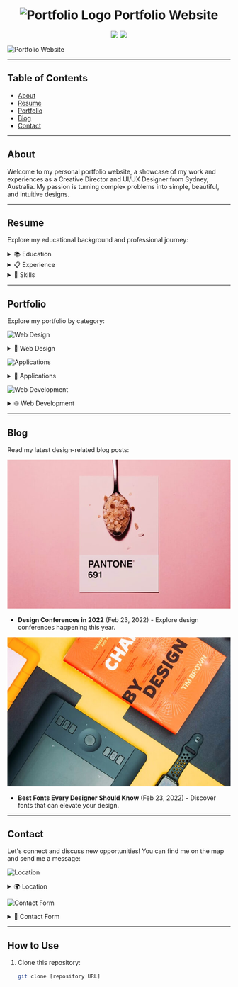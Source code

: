 <h1 align="center">
  <img src="./assets/images/logo.ico" alt="Portfolio Logo" width="40"> Portfolio Website
</h1>

<div align="center">
  <img src="https://img.shields.io/badge/Author-[Shubham Sharma]-blue">
  <img src="https://img.shields.io/badge/License-[MIT]-brightgreen">
</div>

![Portfolio Website](./assets/images/portfolio-gif.gif)

---

## Table of Contents

- [About](#about)
- [Resume](#resume)
- [Portfolio](#portfolio)
- [Blog](#blog)
- [Contact](#contact)

---

## About

Welcome to my personal portfolio website, a showcase of my work and experiences as a Creative Director and UI/UX Designer from Sydney, Australia. My passion is turning complex problems into simple, beautiful, and intuitive designs.

---

## Resume

Explore my educational background and professional journey:

<details>
  <summary>📚 Education</summary>
  - University School of the Arts (2007 - 2008)
  - New York Academy of Art (2006 - 2007)
  - High School of Art and Design (2002 - 2004)
</details>

<details>
  <summary>📋 Experience</summary>
  - **Creative Director** (2015 - Present)
  - **Art Director** (2013 - 2015)
  - **Web Designer** (2010 - 2013)
</details>

<details>
  <summary>🚀 Skills</summary>
  - **Web Design** - 80%
  - **Graphic Design** - 70%
  - **Branding** - 90%
  - **WordPress** - 50%
</details>

---

## Portfolio

Explore my portfolio by category:

![Web Design](./assets/images/web-design-gif.gif)

<details>
  <summary>🎨 Web Design</summary>
  - Finance
  - Orizon
  - Fundo
  - DSM
  - MetaSpark
</details>

![Applications](./assets/images/applications-gif.gif)

<details>
  <summary>📱 Applications</summary>
  - Brawlhalla
  - Task Manager
</details>

![Web Development](./assets/images/web-development-gif.gif)

<details>
  <summary>🌐 Web Development</summary>
  - Finance
  - Orizon
  - Summary
  - Arrival
</details>

---

## Blog

Read my latest design-related blog posts:

![Design Conferences](./assets/images/blog-1.jpg)

- **Design Conferences in 2022** (Feb 23, 2022) - Explore design conferences happening this year.

![Best Fonts](./assets/images/blog-2.jpg)

- **Best Fonts Every Designer Should Know** (Feb 23, 2022) - Discover fonts that can elevate your design.

---

## Contact

Let's connect and discuss new opportunities! You can find me on the map and send me a message:

![Location](./assets/images/location-gif.gif)

<details>
  <summary>🌍 Location</summary>
  [Ghaziabad, Uttar Pradesh, India](https://www.google.com/maps/embed?pb=!1m18!1m12!1m3!1d199666.5651251294!2d-121.58334177520186!3d38.56165006739519!2m3!1f0!2f0!3f0!3m2!1i1024!2i768!4f13.1!3m3!1m2!1s0x809ac672b28397f9%3A0x921f6aaa74197fdb!2sSacramento%2C%20CA%2C%20USA!5e0!3m2!1sen!2sbd!4v1647608789441!5m2!1sen!2sbd)
</details>

![Contact Form](./assets/images/contact-form-gif.gif)

<details>
  <summary>💌 Contact Form</summary>
  Fill out the form to send me a message!
</details>

---

## How to Use

1. Clone this repository:

   ```bash
   git clone [repository URL]

